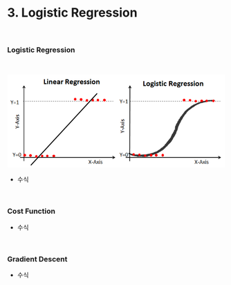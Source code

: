 # 3. Logistic Regression



<br/>

### Logistic Regression

<br/>



![](./img/logistic_regression.png)





- 수식



<br/>

### Cost Function

- 수식



<br/>

### Gradient Descent

- 수식



